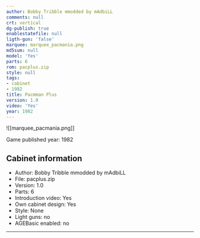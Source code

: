 ```yaml
---
author: Bobby Tribble mmodded by mAdbiLL
comments: null
crt: vertical
dg-publish: true
enablestatefile: null
ligth-gun: 'false'
marquee: marquee_pacmania.png
md5sum: null
model: 'Yes'
parts: 6
rom: pacplus.zip
style: null
tags:
- cabinet
- 1982
title: Pacmman Plus
version: 1.0
video: 'Yes'
year: 1982
---
```


![[marquee_pacmania.png]]

Game published year: 1982

## Cabinet information

- Author: Bobby Tribble mmodded by mAdbiLL
- File: pacplus.zip
- Version: 1.0
- Parts: 6
- Introduction video: Yes
- Own cabinet design: Yes
- Style: None
- Light guns: no
- AGEBasic enabled: no

---

